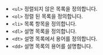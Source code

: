 * ```<ul>``` 정렬되지 않은 목록을 정의합니다.
* ```<ol>``` 정렬 된 목록을 정의합니다.
* ```<li>``` 목록 항목을 정의합니다.
* ```<dl>``` 설명 목록을 정의합니다.
* ```<dt>``` 설명 목록에서 용어를 정의합니다.
* ```<dd>``` 설명 목록의 용어를 설명합니다.